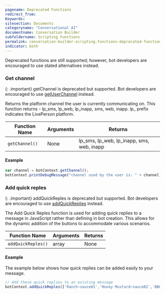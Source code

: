 ```yaml
---
pagename: Deprecated Functions
redirect_from:
Keywords:
sitesection: Documents
categoryname: "Conversational AI"
documentname: Conversation Builder
subfoldername: Scripting Functions
permalink: conversation-builder-scripting-functions-deprecated-functions.html
indicator: both
---
```


Deprecated functions are still supported; however, bot developers are encouraged to use stated alternatives instead.

### Get channel

{: .important}
getChannel is deprecated but supported. Bot developers are encouraged to use [getUserChannel](conversation-builder-scripting-functions-get-set-contextual-data.html#get-user-channel) instead.

Returns the platform channel the user is currently communicating on. This function returns - lp_sms, lp_web, lp_inapp, sms, web, inapp. lp_ prefix indicates the LivePerson platform.

| Function Name | Arguments | Returns |
| --- | --- | --- |
| `getChannel()` | None | lp_sms, lp_web, lp_inapp, sms, web, inapp |

#### Example

```javascript
var channel = botContext.getChannel();
botContext.printDebugMessage("channel used by the user is: " + channel);
```

### Add quick reples

{: .important}
addQuickReples is deprecated but supported. Bot developers are encouraged to use [addQuickReplies](conversation-builder-scripting-functions-manage-conversation-flow.html#add-quick-replies) instead.

The Add Quick Reples function is used for adding quick replies to a message in JavaScript rather than defining in bot creation. This allows for the dynamic addition of the buttons to accommodate various scenarios.

| Function Name | Arguments | Returns |
| --- | --- | --- |
| `addQuickReples()` | array | None |

#### Example

The example below shows how quick replies can be added easily to your message.

```javascript
// Add these quick replies to an existing message
botContext.addQuickReples(['Ranch~sauce01','Honey Mustard~sauce02','BBQ~sauce03','Hot~sauce04']);
```
